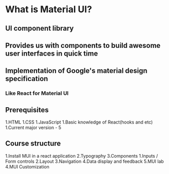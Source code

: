 # What is Material UI?

## UI component library
## Provides us with components to build awesome user interfaces in quick time
## Implementation of Google's material design specification

### Like React for Material UI

## Prerequisites
1.HTML
1.CSS
1.JavaScript
1.Basic knowledge of React(hooks and etc)
1.Current major version - 5 

## Course structure
1.Install MUI in a react application
2.Typography
3.Components
    1.Inputs / Form controls
    2.Layout
    3.Navigation
    4.Data display and feedback
    5.MUI lab
4.MUI Customization